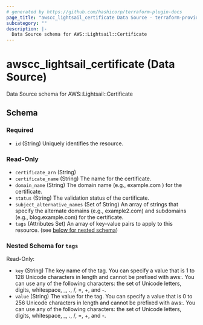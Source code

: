 ```yaml
---
# generated by https://github.com/hashicorp/terraform-plugin-docs
page_title: "awscc_lightsail_certificate Data Source - terraform-provider-awscc"
subcategory: ""
description: |-
  Data Source schema for AWS::Lightsail::Certificate
---
```


# awscc_lightsail_certificate (Data Source)

Data Source schema for AWS::Lightsail::Certificate



<!-- schema generated by tfplugindocs -->
## Schema

### Required

- `id` (String) Uniquely identifies the resource.

### Read-Only

- `certificate_arn` (String)
- `certificate_name` (String) The name for the certificate.
- `domain_name` (String) The domain name (e.g., example.com ) for the certificate.
- `status` (String) The validation status of the certificate.
- `subject_alternative_names` (Set of String) An array of strings that specify the alternate domains (e.g., example2.com) and subdomains (e.g., blog.example.com) for the certificate.
- `tags` (Attributes Set) An array of key-value pairs to apply to this resource. (see [below for nested schema](#nestedatt--tags))

<a id="nestedatt--tags"></a>
### Nested Schema for `tags`

Read-Only:

- `key` (String) The key name of the tag. You can specify a value that is 1 to 128 Unicode characters in length and cannot be prefixed with aws:. You can use any of the following characters: the set of Unicode letters, digits, whitespace, _, ., /, =, +, and -.
- `value` (String) The value for the tag. You can specify a value that is 0 to 256 Unicode characters in length and cannot be prefixed with aws:. You can use any of the following characters: the set of Unicode letters, digits, whitespace, _, ., /, =, +, and -.
